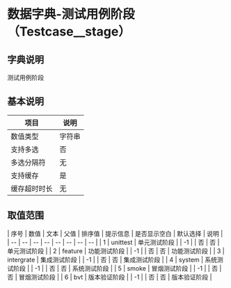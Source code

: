 # 数据字典-测试用例阶段（Testcase__stage）
## 字典说明
测试用例阶段

## 基本说明
| 项目 | 说明 |
| -- | -- |
| 数值类型 | 字符串 |
| 支持多选 | 否 |
| 多选分隔符 | 无 |
| 支持缓存 | 是 |
| 缓存超时时长 | 无 |

## 取值范围
| 序号 | 数值 | 文本 | 父值 | 排序值 | 提示信息 | 是否显示空白 | 默认选择 | 说明 |
| -- | -- | -- | -- | -- | -- | -- | -- |
| 1 | unittest | 单元测试阶段 |  | -1 |  | 否 | 否 | 单元测试阶段 |
| 2 | feature | 功能测试阶段 |  | -1 |  | 否 | 否 | 功能测试阶段 |
| 3 | intergrate | 集成测试阶段 |  | -1 |  | 否 | 否 | 集成测试阶段 |
| 4 | system | 系统测试阶段 |  | -1 |  | 否 | 否 | 系统测试阶段 |
| 5 | smoke | 冒烟测试阶段 |  | -1 |  | 否 | 否 | 冒烟测试阶段 |
| 6 | bvt | 版本验证阶段 |  | -1 |  | 否 | 否 | 版本验证阶段 |

